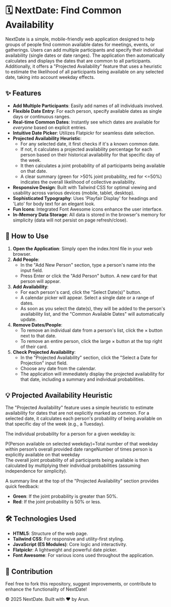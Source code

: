 # **🗓️ NextDate: Find Common Availability**

NextDate is a simple, mobile-friendly web application designed to help groups of people find common available dates for meetings, events, or gatherings. Users can add multiple participants and specify their individual availability (single dates or date ranges). The application then automatically calculates and displays the dates that are common to all participants. Additionally, it offers a "Projected Availability" feature that uses a heuristic to estimate the likelihood of all participants being available on any selected date, taking into account weekday effects.

## **✨ Features**

* **Add Multiple Participants**: Easily add names of all individuals involved.  
* **Flexible Date Entry**: For each person, specify available dates as single days or continuous ranges.  
* **Real-time Common Dates**: Instantly see which dates are available for *everyone* based on explicit entries.  
* **Intuitive Date Picker**: Utilizes Flatpickr for seamless date selection.  
* **Projected Availability Heuristic**:  
  * For any selected date, it first checks if it's a known common date.  
  * If not, it calculates a projected availability percentage for each person based on their historical availability for that specific day of the week.  
  * It then calculates a joint probability of all participants being available on that date.  
  * A clear summary (green for \>50% joint probability, red for \<=50%) indicates the overall likelihood of collective availability.  
* **Responsive Design**: Built with Tailwind CSS for optimal viewing and usability across various devices (mobile, tablet, desktop).  
* **Sophisticated Typography**: Uses 'Playfair Display' for headings and 'Lato' for body text for an elegant look.  
* **Fun Icons**: Integrated Font Awesome icons enhance the user interface.  
* **In-Memory Data Storage**: All data is stored in the browser's memory for simplicity (data will not persist on page refresh/close).

## **🚀 How to Use**

1. **Open the Application**: Simply open the index.html file in your web browser.  
2. **Add People**:  
   * In the "Add New Person" section, type a person's name into the input field.  
   * Press Enter or click the "Add Person" button. A new card for that person will appear.  
3. **Add Availability**:  
   * For each person's card, click the "Select Date(s)" button.  
   * A calendar picker will appear. Select a single date or a range of dates.  
   * As soon as you select the date(s), they will be added to the person's availability list, and the "Common Available Dates" will automatically update.  
4. **Remove Dates/People**:  
   * To remove an individual date from a person's list, click the × button next to that date.  
   * To remove an entire person, click the large × button at the top right of their card.  
5. **Check Projected Availability**:  
   * In the "Projected Availability" section, click the "Select a Date for Projection" input field.  
   * Choose any date from the calendar.  
   * The application will immediately display the projected availability for that date, including a summary and individual probabilities.

## **💡 Projected Availability Heuristic**

The "Projected Availability" feature uses a simple heuristic to estimate availability for dates that are not explicitly marked as common. For a selected date, it calculates each person's probability of being available on that specific day of the week (e.g., a Tuesday).

The individual probability for a person for a given weekday is:

P(Person available on selected weekday)=Total number of that weekday within person’s overall provided date rangeNumber of times person is explicitly available on that weekday​  
The overall joint probability of all participants being available is then calculated by multiplying their individual probabilities (assuming independence for simplicity).

A summary line at the top of the "Projected Availability" section provides quick feedback:

* **Green**: If the joint probability is greater than 50%.  
* **Red**: If the joint probability is 50% or less.

## **🛠️ Technologies Used**

* **HTML5**: Structure of the web page.  
* **Tailwind CSS**: For responsive and utility-first styling.  
* **JavaScript (ES Modules)**: Core logic and interactivity.  
* **Flatpickr**: A lightweight and powerful date picker.  
* **Font Awesome**: For various icons used throughout the application.

## **🤝 Contribution**

Feel free to fork this repository, suggest improvements, or contribute to enhance the functionality of NextDate\!

© 2025 NextDate. Built with ❤️ by Arun.
